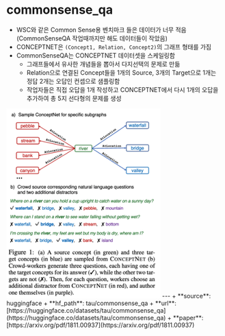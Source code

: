 # commonsense_qa
- WSC와 같은 Common Sense용 벤치마크 들은 데이터가 너무 적음(CommonSenseQA 작업때까지만 해도 데이터들이 작았음)
- CONCEPTNET은 `(Concept1, Relation, Concept2)`의 그래프 형태를 가짐
- CommonSenseQA는 CONCEPTNET 데이터셋을 스케일링함
    - 그래프들에서 유사한 개념들을 뽑아서 다지선택의 문제로 만듦
    - Relation으로 연결된 Concept들을 1개의 Source, 3개의 Target으로 1개는 정답 2개는 오답인 컨셉으로 샘플링함
    - 작업자들은 직접 오답을 1개 작성하고 CONCEPTNET에서 다시 1개의 오답을 추가하여 총 5지 선다형의 문제를 생성  
<img src="assets/commonsense_qa.png" width=360>
---
+ **source**: huggingface
+ **hf_path**: tau/commonsense_qa
+ **url**: [https://huggingface.co/datasets/tau/commonsense_qa](https://huggingface.co/datasets/tau/commonsense_qa)  
+ **paper**: [https://arxiv.org/pdf/1811.00937](https://arxiv.org/pdf/1811.00937)  
